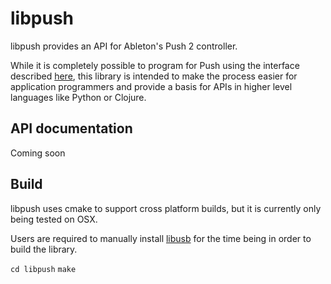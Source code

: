# libpush #

libpush provides an API for Ableton's Push 2 controller.

While it is completely possible to program for Push using the interface described [here](https://github.com/Ableton/push-interface/blob/master/doc/AbletonPush2MIDIDisplayInterface.asc), this library is intended to make the process easier for application programmers and provide a basis for APIs in higher level languages like Python or Clojure.

## API documentation ##
Coming soon

## Build ##
libpush uses cmake to support cross platform builds, but it is currently only being tested on OSX.

Users are required to manually install [libusb](https://libusb.info/) for the time being in order to build the library.

`cd libpush`
`make`
